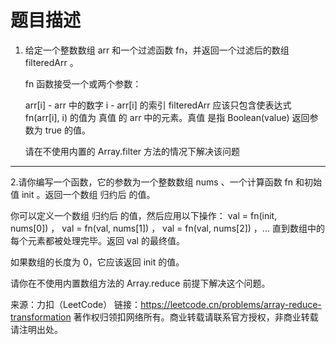 # 题目描述
1. 给定一个整数数组 arr 和一个过滤函数 fn，并返回一个过滤后的数组 filteredArr 。

    fn 函数接受一个或两个参数：

    arr[i] - arr 中的数字
    i - arr[i] 的索引
    filteredArr 应该只包含使表达式 fn(arr[i], i) 的值为 真值 的 arr 中的元素。真值 是指 Boolean(value) 返回参数为 true 的值。

    请在不使用内置的 Array.filter 方法的情况下解决该问题


---
2.请你编写一个函数，它的参数为一个整数数组 nums 、一个计算函数 fn 和初始值 init 。返回一个数组 归约后 的值。

你可以定义一个数组 归约后 的值，然后应用以下操作： val = fn(init, nums[0]) ， val = fn(val, nums[1]) ， val = fn(val, nums[2]) ，... 直到数组中的每个元素都被处理完毕。返回 val 的最终值。

如果数组的长度为 0，它应该返回 init 的值。

请你在不使用内置数组方法的 Array.reduce 前提下解决这个问题。

来源：力扣（LeetCode）
链接：https://leetcode.cn/problems/array-reduce-transformation
著作权归领扣网络所有。商业转载请联系官方授权，非商业转载请注明出处。

